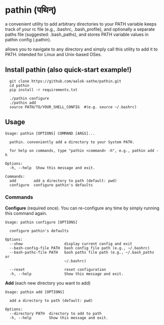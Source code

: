 # pathin (पथिन्)

a convenient utility to add arbitrary directories to your PATH variable
keeps track of your rc file (e.g., .bashrc, .bash_profile), 
and optionally a separate paths file (suggested: .bash_paths), 
and stores PATH variable values in pathin config (.pathin).

allows you to navigate to any directory and simply call this utility to add it to PATH.
intended for Linux and Unix-based OSes.



## Install pathin (also quick-start example!)

```
  git clone https://github.com/aalok-sathe/pathin.git
  cd pathin
  pip install -r requirements.txt
  
  ./pathin configure
  ./pathin add
  source PATH/TO/YOUR_SHELL_CONFIG  #(e.g. source ~/.bashrc)
```


## Usage

```
Usage: pathin [OPTIONS] COMMAND [ARGS]...

  pathin. conveniently add a directory to your System PATH.

  for help on commands, type "pathin <command> -h", e.g., pathin add -h

Options:
  -h, --help  Show this message and exit.

Commands:
  add        add a directory to path (default: pwd)
  configure  configure pathin's defaults
  ```
  
### Commands

**Configure** (required once). You can re-configure any time by simply running this command again.

```
Usage: pathin configure [OPTIONS]

  configure pathin's defaults

Options:
  --show                   display current config and exit
  --bash-config-file PATH  bash config file path (e.g., ~/.bashrc)
  --bash-paths-file PATH   bash paths file path (e.g., ~/.bash_paths or
                           ~/.bashrc)

  --reset                  reset configuration
  -h, --help               Show this message and exit.
```

**Add** (each new directory you want to add)
```
Usage: pathin add [OPTIONS]

  add a directory to path (default: pwd)

Options:
  --directory PATH  directory to add to path
  -h, --help        Show this message and exit.
```
